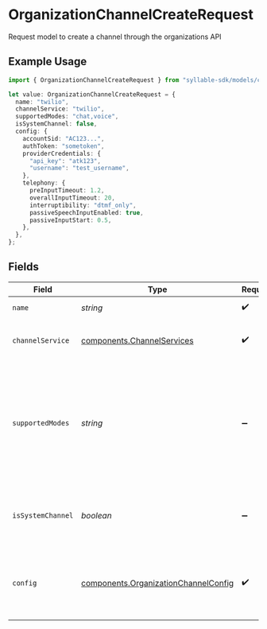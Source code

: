 # OrganizationChannelCreateRequest

Request model to create a channel through the organizations API

## Example Usage

```typescript
import { OrganizationChannelCreateRequest } from "syllable-sdk/models/components";

let value: OrganizationChannelCreateRequest = {
  name: "twilio",
  channelService: "twilio",
  supportedModes: "chat,voice",
  isSystemChannel: false,
  config: {
    accountSid: "AC123...",
    authToken: "sometoken",
    providerCredentials: {
      "api_key": "atk123",
      "username": "test_username",
    },
    telephony: {
      preInputTimeout: 1.2,
      overallInputTimeout: 20,
      interruptibility: "dtmf_only",
      passiveSpeechInputEnabled: true,
      passiveInputStart: 0.5,
    },
  },
};
```

## Fields

| Field                                                                                                                                                 | Type                                                                                                                                                  | Required                                                                                                                                              | Description                                                                                                                                           | Example                                                                                                                                               |
| ----------------------------------------------------------------------------------------------------------------------------------------------------- | ----------------------------------------------------------------------------------------------------------------------------------------------------- | ----------------------------------------------------------------------------------------------------------------------------------------------------- | ----------------------------------------------------------------------------------------------------------------------------------------------------- | ----------------------------------------------------------------------------------------------------------------------------------------------------- |
| `name`                                                                                                                                                | *string*                                                                                                                                              | :heavy_check_mark:                                                                                                                                    | The channel name                                                                                                                                      | twilio                                                                                                                                                |
| `channelService`                                                                                                                                      | [components.ChannelServices](../../models/components/channelservices.md)                                                                              | :heavy_check_mark:                                                                                                                                    | The communication service for a channel.                                                                                                              |                                                                                                                                                       |
| `supportedModes`                                                                                                                                      | *string*                                                                                                                                              | :heavy_minus_sign:                                                                                                                                    | The comma-delimited list of supported modes for the channel, which defines the       possible communication methods for channel targets linked to it. | chat,voice                                                                                                                                            |
| `isSystemChannel`                                                                                                                                     | *boolean*                                                                                                                                             | :heavy_minus_sign:                                                                                                                                    | Whether the channel is a built-in system channel (i.e., is not customizable)                                                                          | false                                                                                                                                                 |
| `config`                                                                                                                                              | [components.OrganizationChannelConfig](../../models/components/organizationchannelconfig.md)                                                          | :heavy_check_mark:                                                                                                                                    | Channel config information for creates / updates through the organizations API                                                                        |                                                                                                                                                       |